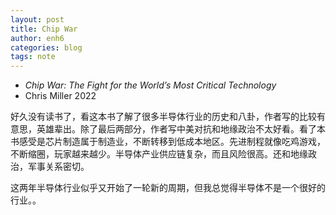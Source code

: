 ```yaml
---
layout: post
title: Chip War
author: enh6
categories: blog
tags: note
---
```


- _Chip War: The Fight for the World’s Most Critical Technology_
- Chris Miller 2022

好久没有读书了，看这本书了解了很多半导体行业的历史和八卦，作者写的比较有意思，英雄辈出。除了最后两部分，作者写中美对抗和地缘政治不太好看。看了本书感受是芯片制造属于制造业，不断转移到低成本地区。先进制程就像吃鸡游戏，不断缩圈，玩家越来越少。半导体产业供应链复杂，而且风险很高。还和地缘政治，军事关系密切。

这两年半导体行业似乎又开始了一轮新的周期，但我总觉得半导体不是一个很好的行业。。